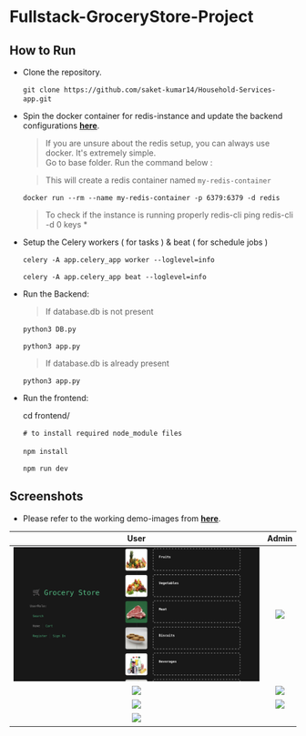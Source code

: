 # Fullstack-GroceryStore-Project

## How to Run

- Clone the repository.
  
  ```shell
  git clone https://github.com/saket-kumar14/Household-Services-app.git
  ```

- Spin the docker container for redis-instance and update the backend configurations [**here**](app.py).
  
    > If you are unsure about the redis setup, you can always use docker. It's extremely simple. <br/>
    > Go to base folder. Run the command below :

    > This will create a redis container named `my-redis-container`

    ```shell
    docker run --rm --name my-redis-container -p 6379:6379 -d redis
    ```

    > To check if the instance is running properly
    > redis-cli ping
    > redis-cli -d 0
    > keys *

- Setup the Celery workers ( for tasks ) & beat ( for schedule jobs )
  ```shell
  celery -A app.celery_app worker --loglevel=info
  ```

  ```shell
  celery -A app.celery_app beat --loglevel=info
  ```
    
- Run the Backend:
  > If database.db is not present

  ```shell
  python3 DB.py
  ```
  ```shell
  python3 app.py
  ```
  
  > If database.db is already present
  ```shell
  python3 app.py
  ```

- Run the frontend:

  cd frontend/

  ```shell
  # to install required node_module files

  npm install
  ```

  ```shell
  npm run dev
  ```

## Screenshots
- Please refer to the working demo-images from [**here**](demo_img).
  
User                  |  Admin
:-------------------------:|:-------------------------:
![](./demo_img/user_view.png)  |  ![](./demo_imgd/admin_manager_view.png)
![](./demo_imgd/cart.png)  |  ![](./demo_imgd/products.png)
![](./demo_imgd/orders.png)  |  ![](./demo_imgd/admin_dash.png)
![](./demo_imgd/search.png)  |  

<br/>
